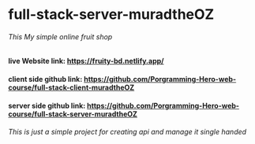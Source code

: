 # full-stack-server-muradtheOZ
###### This My simple online fruit shop

#### live Website link: https://fruity-bd.netlify.app/


#### client side github link: https://github.com/Porgramming-Hero-web-course/full-stack-client-muradtheOZ

#### server side github link: https://github.com/Porgramming-Hero-web-course/full-stack-server-muradtheOZ

###### This is just a simple project for  creating api and manage it single handed
